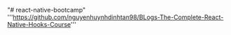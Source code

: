 "# react-native-bootcamp" 
'''https://github.com/nguyenhuynhdinhtan98/BLogs-The-Complete-React-Native-Hooks-Course'''
